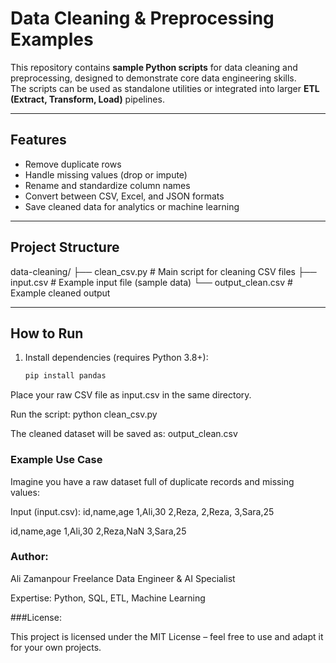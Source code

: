 # Data Cleaning & Preprocessing Examples

This repository contains **sample Python scripts** for data cleaning and preprocessing, designed to demonstrate core data engineering skills.  
The scripts can be used as standalone utilities or integrated into larger **ETL (Extract, Transform, Load)** pipelines.

---

##  Features
-  Remove duplicate rows  
-  Handle missing values (drop or impute)  
-  Rename and standardize column names  
-  Convert between CSV, Excel, and JSON formats  
-  Save cleaned data for analytics or machine learning  

---

##  Project Structure

data-cleaning/
├── clean_csv.py # Main script for cleaning CSV files
├── input.csv # Example input file (sample data)
└── output_clean.csv # Example cleaned output

---

##  How to Run
1. Install dependencies (requires Python 3.8+):
   ```bash
   pip install pandas

Place your raw CSV file as input.csv in the same directory.

Run the script:
python clean_csv.py

The cleaned dataset will be saved as:
output_clean.csv


### Example Use Case

Imagine you have a raw dataset full of duplicate records and missing values:

Input (input.csv):
id,name,age
1,Ali,30
2,Reza,
2,Reza,
3,Sara,25

id,name,age
1,Ali,30
2,Reza,NaN
3,Sara,25


### Author:

Ali Zamanpour
Freelance Data Engineer & AI Specialist

Expertise: Python, SQL, ETL, Machine Learning

###License:

This project is licensed under the MIT License – feel free to use and adapt it for your own projects.

